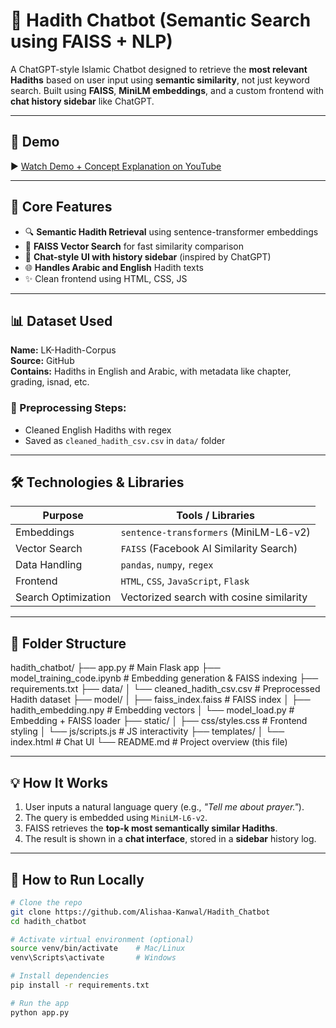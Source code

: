 # 📖 Hadith Chatbot (Semantic Search using FAISS + NLP)

A ChatGPT-style Islamic Chatbot designed to retrieve the **most relevant Hadiths** based on user input using **semantic similarity**, not just keyword search. Built using **FAISS**, **MiniLM embeddings**, and a custom frontend with **chat history sidebar** like ChatGPT.

---

## 🚀 Demo

▶️ [Watch Demo + Concept Explanation on YouTube](https://youtu.be/2fjdc9IIkwc?si=N2E-B6vLJCSbKIlO)

---

## 🧠 Core Features

- 🔍 **Semantic Hadith Retrieval** using sentence-transformer embeddings
- 🧠 **FAISS Vector Search** for fast similarity comparison
- 💬 **Chat-style UI with history sidebar** (inspired by ChatGPT)
- 🌐 **Handles Arabic and English** Hadith texts
- ✨ Clean frontend using HTML, CSS, JS

---

## 📊 Dataset Used

**Name:** LK-Hadith-Corpus  
**Source:** GitHub  
**Contains:** Hadiths in English and Arabic, with metadata like chapter, grading, isnad, etc.

### 🧹 Preprocessing Steps:
- Cleaned English Hadiths with regex
- Saved as `cleaned_hadith_csv.csv` in `data/` folder

---

## 🛠 Technologies & Libraries

| Purpose              | Tools / Libraries                         |
|----------------------|-------------------------------------------|
| Embeddings           | `sentence-transformers` (MiniLM-L6-v2)    |
| Vector Search        | `FAISS` (Facebook AI Similarity Search)   |
| Data Handling        | `pandas`, `numpy`, `regex`                |
| Frontend             | `HTML`, `CSS`, `JavaScript`, `Flask`      |
| Search Optimization  | Vectorized search with cosine similarity  |

---

## 📁 Folder Structure

hadith_chatbot/
├── app.py                                        # Main Flask app
├── model_training_code.ipynb                     # Embedding generation & FAISS indexing
├── requirements.txt
├── data/
│ └── cleaned_hadith_csv.csv                      # Preprocessed Hadith dataset
├── model/
│ ├── faiss_index.faiss                           # FAISS index
│ ├── hadith_embedding.npy                        # Embedding vectors
│ └── model_load.py                               # Embedding + FAISS loader
├── static/
│ ├── css/styles.css                              # Frontend styling
│ └── js/scripts.js                               # JS interactivity
├── templates/
│ └── index.html                                  # Chat UI
└── README.md                                     # Project overview (this file)



---

## 💡 How It Works

1. User inputs a natural language query (e.g., *"Tell me about prayer."*).
2. The query is embedded using `MiniLM-L6-v2`.
3. FAISS retrieves the **top-k most semantically similar Hadiths**.
4. The result is shown in a **chat interface**, stored in a **sidebar** history log.

---

## 🧪 How to Run Locally

```bash
# Clone the repo
git clone https://github.com/Alishaa-Kanwal/Hadith_Chatbot
cd hadith_chatbot

# Activate virtual environment (optional)
source venv/bin/activate    # Mac/Linux
venv\Scripts\activate       # Windows

# Install dependencies
pip install -r requirements.txt

# Run the app
python app.py
